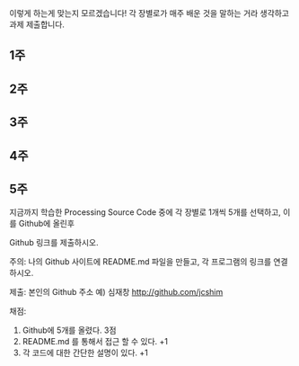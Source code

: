 이렇게 하는게 맞는지 모르겠습니다! 각 장별로가 매주 배운 것을 말하는 거라 생각하고 과제 제출합니다.

## 1주

## 2주

## 3주

## 4주

## 5주


지금까지 학습한 Processing Source Code 중에
각 장별로 1개씩 5개를 선택하고, 이를 Github에 올린후

Github 링크를 제출하시오.

주의: 나의 Github 사이트에 README.md 파일을 만들고,
각 프로그램의 링크를 연결하시오.

제출: 본인의 Github 주소
예) 심재창 http://github.com/jcshim 

채점:

1. Github에 5개를 올렸다. 3점
2. README.md 를 통해서 접근 할 수 있다. +1
3. 각 코드에 대한 간단한 설명이 있다. +1
